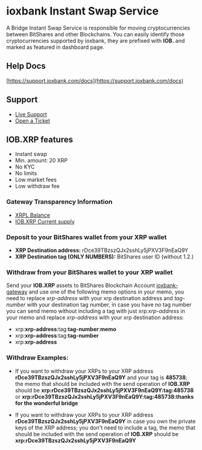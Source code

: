 # ioxbank Instant Swap Service
A Bridge Instant Swap Service is responsible for moving cryptocurrencies between BitShares and other Blockchains. You can easily identify those cryptocurrencies supported by ioxbank, they are prefixed with **IOB.** and marked as featured in dashboard page.

## Help Docs
[https://support.ioxbank.com/docs](https://support.ioxbank.com/docs)

## Support
- [Live Support](https://t.me/ioxbank)
- [Open a Ticket](https://support.ioxbank.com)

## IOB.XRP features
- Instant swap
- Min. amount: 20 XRP
- No KYC
- No limits
- Low market fees
- Low withdraw fee

### Gateway Transparency Information
- [XRPL Balance](https://livenet.xrpl.org/accounts/rDce39TBzszQJx2sshLy5jPXV3F9nEaQ9Y)
- [IOB.XRP Current supply](/asset/IOB.XRP)

### Deposit to your BitShares wallet from your XRP wallet
- **XRP Destination address:** rDce39TBzszQJx2sshLy5jPXV3F9nEaQ9Y
- **XRP Destination tag (ONLY NUMBERS):** BitShares user ID (without 1.2.)

### Withdraw from your BitShares wallet to your XRP wallet
Send your **IOB.XRP** assets to BitShares Blockchain Account [ioxbank-gateway](/account/ioxbank-gateway) and use one of the following memo options in your memo, you need to replace *xrp-address* with your xrp destination address and *tag-number* with your destination tag number, in case you have no tag number you can send memo without including a tag with just xrp:*xrp-address* in your memo and replace *xrp-address* with your xrp destination address:
- xrp:**xrp-address**:tag:**tag-number**:**memo**
- xrp:**xrp-address**:tag:**tag-number**
- xrp:**xrp-address**

### Withdraw Examples: 
- If you want to withdraw your XRPs to your XRP address **rDce39TBzszQJx2sshLy5jPXV3F9nEaQ9Y** and your tag is **485738**; the memo that should be included with the send operation of **IOB.XRP** should be **xrp:rDce39TBzszQJx2sshLy5jPXV3F9nEaQ9Y:tag:485738** or **xrp:rDce39TBzszQJx2sshLy5jPXV3F9nEaQ9Y:tag:485738:thanks for the wonderful bridge**

- If you want to withdraw your XRPs to your XRP address **rDce39TBzszQJx2sshLy5jPXV3F9nEaQ9Y** in case you own the private keys of the XRP address; you don't need to include a tag, the memo that should be included with the send operation of **IOB.XRP** should be **xrp:rDce39TBzszQJx2sshLy5jPXV3F9nEaQ9Y**
